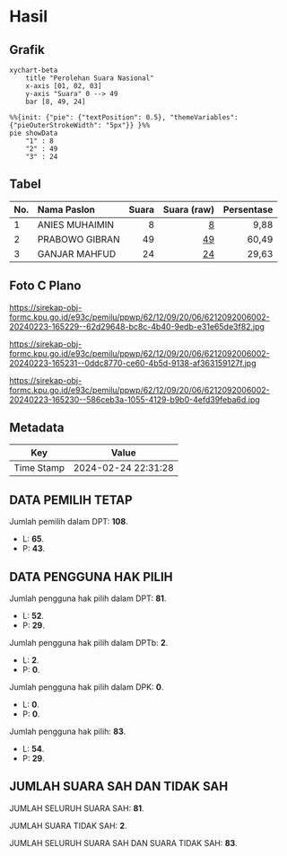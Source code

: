 # Hasil

## Grafik

```mermaid
xychart-beta
    title "Perolehan Suara Nasional"
    x-axis [01, 02, 03]
    y-axis "Suara" 0 --> 49
    bar [8, 49, 24]
```

```mermaid
%%{init: {"pie": {"textPosition": 0.5}, "themeVariables": {"pieOuterStrokeWidth": "5px"}} }%%
pie showData
    "1" : 8
    "2" : 49
    "3" : 24
```

## Tabel

| No. | Nama Paslon    | Suara | Suara (raw) | Persentase |
|:--- |:-------------- | -----:| -----------:| ----------:|
| 1   | ANIES MUHAIMIN | 8     | [8][p-1]    | 9,88       |
| 2   | PRABOWO GIBRAN | 49    | [49][p-2]   | 60,49      |
| 3   | GANJAR MAHFUD  | 24    | [24][p-3]   | 29,63      |


[p-1]: https://github.com/gigit-pemilu/pemilu-2024/blob/main/pilpres/hitung-suara/sub/62-kalimantan-tengah/sub/12-murung-raya/sub/09-seribu-riam/sub/2006-tumbang-jojang/sub/002-tps/sub/paslon-1.txt
[p-2]: https://github.com/gigit-pemilu/pemilu-2024/blob/main/pilpres/hitung-suara/sub/62-kalimantan-tengah/sub/12-murung-raya/sub/09-seribu-riam/sub/2006-tumbang-jojang/sub/002-tps/sub/paslon-2.txt
[p-3]: https://github.com/gigit-pemilu/pemilu-2024/blob/main/pilpres/hitung-suara/sub/62-kalimantan-tengah/sub/12-murung-raya/sub/09-seribu-riam/sub/2006-tumbang-jojang/sub/002-tps/sub/paslon-3.txt

## Foto C Plano

https://sirekap-obj-formc.kpu.go.id/e93c/pemilu/ppwp/62/12/09/20/06/6212092006002-20240223-165229--62d29648-bc8c-4b40-9edb-e31e65de3f82.jpg

https://sirekap-obj-formc.kpu.go.id/e93c/pemilu/ppwp/62/12/09/20/06/6212092006002-20240223-165231--0ddc8770-ce60-4b5d-9138-af363159127f.jpg

https://sirekap-obj-formc.kpu.go.id/e93c/pemilu/ppwp/62/12/09/20/06/6212092006002-20240223-165230--586ceb3a-1055-4129-b9b0-4efd39feba6d.jpg


## Metadata

| Key        | Value               |
| ---------- | ------------------- |
| Time Stamp | 2024-02-24 22:31:28 |


## DATA PEMILIH TETAP

Jumlah pemilih dalam DPT: **108**.
 * L: **65**.
 * P: **43**.

## DATA PENGGUNA HAK PILIH

Jumlah pengguna hak pilih dalam DPT: **81**.
 * L: **52**.
 * P: **29**.

Jumlah pengguna hak pilih dalam DPTb: **2**.
 * L: **2**.
 * P: **0**.

Jumlah pengguna hak pilih dalam DPK: **0**.
 * L: **0**.
 * P: **0**.

Jumlah pengguna hak pilih: **83**.
 * L: **54**.
 * P: **29**.

## JUMLAH SUARA SAH DAN TIDAK SAH

JUMLAH SELURUH SUARA SAH: **81**.

JUMLAH SUARA TIDAK SAH: **2**.

JUMLAH SELURUH SUARA SAH DAN SUARA TIDAK SAH: **83**.


